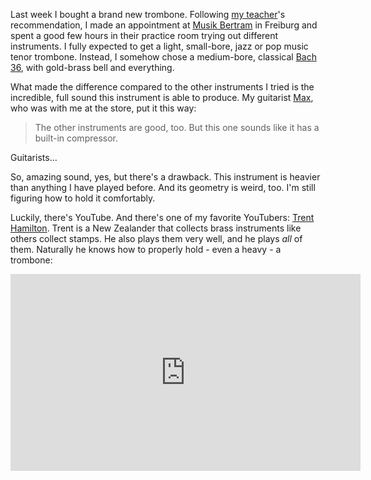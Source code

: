 <!--
.. title: How to hold a trombone
.. slug: how-to-hold-a-trombone
.. date: 2022-10-28 20:00:00 UTC
.. tags: trombone, brass, instrument, music
.. category:
.. link:
.. description:
.. type: text
-->

Last week I bought a brand new trombone. Following [my
teacher](https://der-trompetenlehrer.de/)'s recommendation, I made an
appointment at [Musik Bertram](https://www.musik-bertram.com/) in Freiburg and
spent a good few hours in their practice room trying out different instruments.
I fully expected to get a light, small-bore, jazz or pop music tenor trombone.
Instead, I somehow chose a medium-bore, classical [Bach
36](https://www.bachbrass.com/instruments/trombones/professional/36), with
gold-brass bell and everything.

What made the difference compared to the other instruments I tried is the
incredible, full sound this instrument is able to produce. My guitarist
[Max](https://www.youtube.com/user/schmaexle), who was with me at the store, put
it this way:

> The other instruments are good, too. But this one sounds like it has a
> built-in compressor.

Guitarists...

So, amazing sound, yes, but there's a drawback. This instrument is heavier than
anything I have played before. And its geometry is weird, too. I'm still
figuring how to hold it comfortably.

Luckily, there's YouTube. And there's one of my favorite YouTubers: [Trent
Hamilton](https://www.youtube.com/c/TrentHamilton). Trent is a New Zealander
that collects brass instruments like others collect stamps. He also plays them
very well, and he plays _all_ of them. Naturally he knows how to properly hold - even a heavy - a
trombone:

<div class="video-container">
<iframe width="560" height="315" src="https://www.youtube-nocookie.com/embed/Gu9fALekykY" title="YouTube video player" frameborder="0" allow="accelerometer; autoplay; clipboard-write; encrypted-media; gyroscope; picture-in-picture" loading="lazy" allowfullscreen></iframe>
</div>
